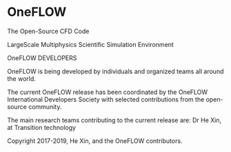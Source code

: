 # OneFLOW
The Open-Source CFD Code

LargeScale Multiphysics Scientific Simulation Environment

OneFLOW DEVELOPERS

OneFLOW is being developed by individuals and organized teams all around the world.

The current OneFLOW release has been coordinated by the OneFLOW International Developers Society with selected contributions from the open-source community.

The main research teams contributing to the current release are:
Dr He Xin, at Transition technology

Copyright 2017-2019, He Xin, and the OneFLOW contributors.
